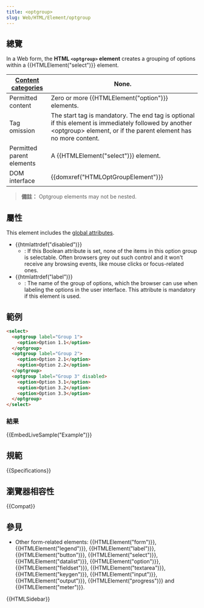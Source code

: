 ```yaml
---
title: <optgroup>
slug: Web/HTML/Element/optgroup
---
```


## 總覽

In a Web form, the **HTML `<optgroup>` element** creates a grouping of options within a {{HTMLElement("select")}} element.

| [Content categories](/zh-TW/docs/HTML/Content_categories) | None.                                                                                                                                                                    |
| --------------------------------------------------------- | ------------------------------------------------------------------------------------------------------------------------------------------------------------------------ |
| Permitted content                                         | Zero or more {{HTMLElement("option")}} elements.                                                                                                                  |
| Tag omission                                              | The start tag is mandatory. The end tag is optional if this element is immediately followed by another \<optgroup> element, or if the parent element has no more content. |
| Permitted parent elements                                 | A {{HTMLElement("select")}} element.                                                                                                                              |
| DOM interface                                             | {{domxref("HTMLOptGroupElement")}}                                                                                                                             |

> **備註：** Optgroup elements may not be nested.

## 屬性

This element includes the [global attributes](/zh-TW/docs/HTML/Global_attributes).

- {{htmlattrdef("disabled")}}
  - : If this Boolean attribute is set, none of the items in this option group is selectable. Often browsers grey out such control and it won't receive any browsing events, like mouse clicks or focus-related ones.
- {{htmlattrdef("label")}}
  - : The name of the group of options, which the browser can use when labeling the options in the user interface. This attribute is mandatory if this element is used.

## 範例

```html
<select>
  <optgroup label="Group 1">
    <option>Option 1.1</option>
  </optgroup>
  <optgroup label="Group 2">
    <option>Option 2.1</option>
    <option>Option 2.2</option>
  </optgroup>
  <optgroup label="Group 3" disabled>
    <option>Option 3.1</option>
    <option>Option 3.2</option>
    <option>Option 3.3</option>
  </optgroup>
</select>
```

### 結果

{{EmbedLiveSample("Example")}}

## 規範

{{Specifications}}

## 瀏覽器相容性

{{Compat}}

## 參見

- Other form-related elements: {{HTMLElement("form")}}, {{HTMLElement("legend")}}, {{HTMLElement("label")}}, {{HTMLElement("button")}}, {{HTMLElement("select")}}, {{HTMLElement("datalist")}}, {{HTMLElement("option")}}, {{HTMLElement("fieldset")}}, {{HTMLElement("textarea")}}, {{HTMLElement("keygen")}}, {{HTMLElement("input")}}, {{HTMLElement("output")}}, {{HTMLElement("progress")}} and {{HTMLElement("meter")}}.

{{HTMLSidebar}}
